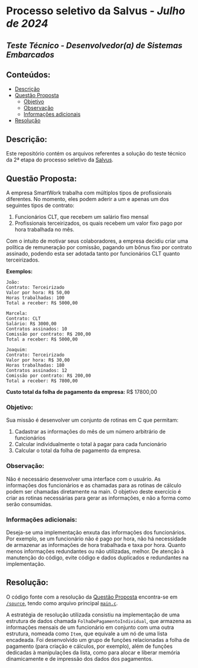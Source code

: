 # Processo seletivo da **Salvus** - *Julho de 2024*
## *Teste Técnico - Desenvolvedor(a) de Sistemas Embarcados*

## Conteúdos:

- [Descrição](#descrição)
- [Questão Proposta](#questão-proposta)
    - [Objetivo](#objetivo)
    - [Observação](#observação)
    - [Informações adicionais](#informações-adicionais)
- [Resolução](#resolução)

## Descrição:

Este repositório contém os arquivos referentes a solução do teste técnico da 2ª etapa do processo seletivo da [Salvus](https://www.salvus.me/).

## Questão Proposta:

A empresa SmartWork trabalha com múltiplos tipos de profissionais diferentes. No momento, eles podem aderir a um e apenas um dos seguintes tipos de contrato:

1. Funcionários CLT, que recebem um salário fixo mensal
2. Profissionais terceirizados, os quais recebem um valor fixo pago por hora trabalhada no mês.

Com o intuito de motivar seus colaboradores, a empresa decidiu criar uma política de remuneração por comissão, pagando um bônus fixo por contrato assinado, podendo esta ser adotada tanto por funcionários CLT quanto terceirizados.

**Exemplos:**

    João:
    Contrato: Terceirizado
    Valor por hora: R$ 50,00
    Horas trabalhadas: 100
    Total a receber: R$ 5000,00

    Marcela:
    Contrato: CLT
    Salário: R$ 3000,00
    Contratos assinados: 10
    Comissão por contrato: R$ 200,00
    Total a receber: R$ 5000,00

    Joaquim:
    Contrato: Terceirizado
    Valor por hora: R$ 30,00
    Horas trabalhadas: 180
    Contratos assinados: 12
    Comissão por contrato: R$ 200,00
    Total a receber: R$ 7800,00

**Custo total da folha de pagamento da empresa:** R$ 17800,00

### Objetivo:

Sua missão é desenvolver um conjunto de rotinas em C que permitam:

1. Cadastrar as informações do mês de um número arbitrário de funcionários
2. Calcular individualmente o total à pagar para cada funcionário
3. Calcular o total da folha de pagamento da empresa.

### Observação:

Não é necessário desenvolver uma interface com o usuário. As informações dos funcionários e as chamadas para as rotinas de cálculo podem ser chamadas diretamente na main. O objetivo deste exercício é criar as rotinas necessárias para gerar as informações, e não a forma como serão consumidas.

### Informações adicionais:

Deseja-se uma implementação enxuta das informações dos funcionários. Por exemplo, se um funcionário não é pago por hora, não há necessidade de armazenar as informações de hora trabalhada e taxa por hora. Quanto menos informações
redundantes ou não utilizadas, melhor.
De atenção à manutenção do código, evite código e dados duplicados e redundantes na implementação.

## Resolução:

O código fonte com a resolução da [Questão Proposta](#questão-proposta) encontra-se em [`/source`](/source/), tendo como arquivo principal [`main.c`](/source/main.c).

A estratégia de resolução utilizada consistiu na implementação de uma estrutura de dados chamada `FolhaDePagamentoIndividual`, que armazena as informações mensais de um funcionário em conjunto com uma outra estrutura, nomeada como `Item`, que equivale a um nó de uma lista encadeada. Foi desenvolvido um grupo de funções relacionadas a folha de pagamento (para criação e cálculos, por exemplo), além de funções dedicadas à manipulações da lista, como para alocar e liberar memória dinamicamente e de impressão dos dados dos pagamentos.
